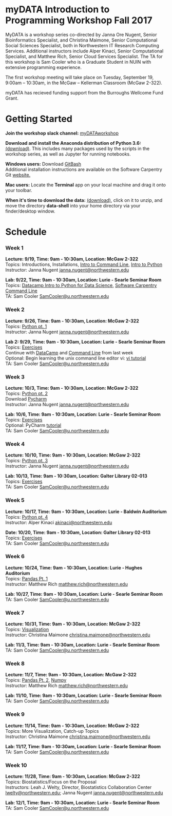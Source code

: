 # myDATA Introduction to Programming Workshop Fall 2017
 
MyDATA is a workshop series co-directed by Janna Ore Nugent, Senior Bioinformatics Specialist, and Christina Maimone, Senior Computational Social Sciences Specialist, both in Northwestern IT Research Computing Services.  Additional instructors include Alper Kinaci, Senior Computational Specialist, and Matthew Rich, Senior Cloud Services Specialist.  The TA for this workshop is Sam Cooler who is a Graduate Student in NUIN with extensive programming experience.

The first workshop meeting will take place on Tuesday, September 19, 9:00am – 10:30am, in the McGaw – Kellerman Classroom (McGaw 2-322). 

myDATA has recieved funding support from the Burroughs Wellcome Fund Grant.  

# Getting Started

**Join the workshop slack channel:** [myDATAworkshop](https://join.slack.com/t/mydataworkshop/signup)  

**Download and install the Anaconda distribution of Python 3.6:** [(download)](https://www.anaconda.com/download/). This includes many packages used by the scripts in the workshop series, as well as Jupyter for running notebooks.  

**Windows users:** Download [GitBash](https://git-for-windows.github.io/)  
Additional installation instructions are available on the Software Carpentry Git [website.](https://swcarpentry.github.io/workshop-template/#shell)  

**Mac users:** Locate the **Terminal** app on your local machine and drag it onto your toolbar. 

**When it's time to download the data:** [(download)](https://swcarpentry.github.io/shell-novice/data/shell-novice-data.zip), click on it to unzip, and move the directory **data-shell** into your home directory via your finder/desktop window.

# Schedule

### Week 1  
**Lecture: 9/19, Time: 9am - 10:30am, Location: McGaw 2-322**   
Topics:  Introductions, Installations, [Intro to Command Line](https://github.com/nuitrcs/commandlineworkshop), [Intro to Python](https://github.com/nuitrcs/pythonworkshops/tree/master/intropython/Part_1)  
Instructor: Janna Nugent janna.nugent@northwestern.edu  

**Lab: 9/22, Time: 9am - 10:30am, Location: Lurie - Searle Seminar Room**  
Topics: [Datacamp Intro to Python for Data Science](https://www.datacamp.com), [Software Carpentry Command Line](http://swcarpentry.github.io/shell-novice)  
TA: Sam Cooler SamCooler@u.northwestern.edu  


### Week 2
**Lecture: 9/26, Time: 9am - 10:30am, Location: McGaw 2-322**  
Topics:  [Python pt. 1](https://github.com/nuitrcs/pythonworkshops/tree/master/intropython/Part_1)  
Instructor: Janna Nugent janna.nugent@northwestern.edu  

**Lab 2: 9/29, Time: 9am - 10:30am, Location: Lurie - Searle Seminar Room**   
Topics: [Exercises](https://github.com/nuitrcs/pythonworkshops/tree/master/intropython/Part_1)  
        Continue with [DataCamp](https://www.datacamp.com) and [Command Line](http://swcarpentry.github.io/shell-novice) from last week  
        Optional: Begin learning the unix command line editor vi: [vi tutorial](https://ryanstutorials.net/linuxtutorial/vi.php)  
TA: Sam Cooler SamCooler@u.northwestern.edu  


### Week 3
**Lecture: 10/3, Time: 9am - 10:30am, Location: McGaw 2-322**  
Topics:  [Python pt. 2](https://github.com/nuitrcs/pythonworkshops/tree/master/intropython/Part_2)  
Download [Pycharm](https://www.google.com/url?sa=t&rct=j&q=&esrc=s&source=web&cd=2&ved=0ahUKEwjcjNT0w9LWAhVs4YMKHeLDB2QQjBAILjAB&url=https%3A%2F%2Fwww.jetbrains.com%2Fpycharm%2Fdownload%2F&usg=AOvVaw2RhCH20p1DCQQyTAsBicJ9)  
Instructor: Janna Nugent janna.nugent@northwestern.edu  

**Lab: 10/6, Time: 9am - 10:30am, Location: Lurie - Searle Seminar Room**  
Topics: [Exercises](https://github.com/nuitrcs/pythonworkshops/tree/master/intropython/Part_2)  
         Optional: PyCharm [tutorial](https://blog.jetbrains.com/pycharm/2016/01/introducing-getting-started-with-pycharm-video-tutorials/)  
TA: Sam Cooler SamCooler@u.northwestern.edu  


### Week 4
**Lecture: 10/10, Time: 9am - 10:30am, Location: McGaw 2-322**   
Topics:  [Python pt. 3](https://github.com/nuitrcs/pythonworkshops/tree/master/intropython/Part_3)  
Instructor: Janna Nugent janna.nugent@northwestern.edu  

**Lab: 10/13, Time: 9am - 10:30am, Location: Galter Library 02-013**  
Topics: [Exercises](https://github.com/nuitrcs/pythonworkshops/tree/master/intropython/Part_3)  
TA: Sam Cooler SamCooler@u.northwestern.edu  

### Week 5
**Lecture: 10/17, Time: 9am - 10:30am, Location: Lurie - Baldwin Auditorium**  
Topics:  [Python pt. 4](https://github.com/nuitrcs/pythonworkshops/tree/master/intropython/Part_4)  
Instructor: Alper Kinaci akinaci@northwestern.edu  

**Date: 10/20, Time: 9am - 10:30am, Location: Galter Library 02-013**  
Topics: [Exercises](https://github.com/nuitrcs/pythonworkshops/tree/master/intropython/Part_4)  
TA: Sam Cooler SamCooler@u.northwestern.edu  

### Week 6
**Lecture: 10/24, Time: 9am - 10:30am, Location: Lurie - Hughes Auditorium**  
Topics: [Pandas Pt. 1](https://github.com/nuitrcs/pythonworkshops/blob/master/dataanalysis/pandas/Part%201%20-%20Basics.ipynb)  
Instructor: Matthew Rich matthew.rich@northwestern.edu  

**Lab: 10/27, Time: 9am - 10:30am, Location: Lurie - Searle Seminar Room**  
TA: Sam Cooler SamCooler@u.northwestern.edu  

### Week 7
**Lecture: 10/31, Time: 9am - 10:30am, Location: McGaw 2-322**  
Topics: [Visualization](https://github.com/nuitrcs/pythonworkshops/tree/master/dataanalysis/visualization)   
Instructor: Christina Maimone christina.maimone@northwestern.edu  

**Lab: 11/3, Time: 9am - 10:30am, Location: Lurie - Searle Seminar Room**   
TA: Sam Cooler SamCooler@u.northwestern.edu  

### Week 8  
**Lecture: 11/7, Time: 9am - 10:30am, Location: McGaw 2-322**   
Topics:  [Pandas Pt. 2](https://github.com/nuitrcs/pythonworkshops/blob/master/dataanalysis/pandas/Part%202%20-%20Grouping%2C%20Plotting%2C%20%26%20Merging.ipynb), [Numpy](https://github.com/nuitrcs/pythonworkshops/tree/master/dataanalysis/numpy)    
Instructor: Matthew Rich matthew.rich@northwestern.edu  

**Lab: 11/10, Time: 9am - 10:30am, Location: Lurie - Searle Seminar Room**   
TA: Sam Cooler SamCooler@u.northwestern.edu  

### Week 9
**Lecture: 11/14, Time: 9am - 10:30am, Location: McGaw 2-322**   
Topics: More Visualization, Catch-up Topics       
Instructor: Christina Maimone christina.maimone@northwestern.edu  

**Lab: 11/17, Time: 9am - 10:30am, Location: Lurie - Searle Seminar Room**   
TA: Sam Cooler SamCooler@u.northwestern.edu  

### Week 10
**Lecture: 11/28, Time: 9am - 10:30am, Location: McGaw 2-322**    
Topics:  Biostatistics/Focus on the Proposal  
Instructors: Leah J. Welty, Director, Biostatistics Collaboration Center lwelty@northwestern.edu; Janna Nugent janna.nugent@northwestern.edu  

**Lab: 12/1, Time: 9am - 10:30am, Location: Lurie - Searle Seminar Room**    
TA: Sam Cooler SamCooler@u.northwestern.edu  
